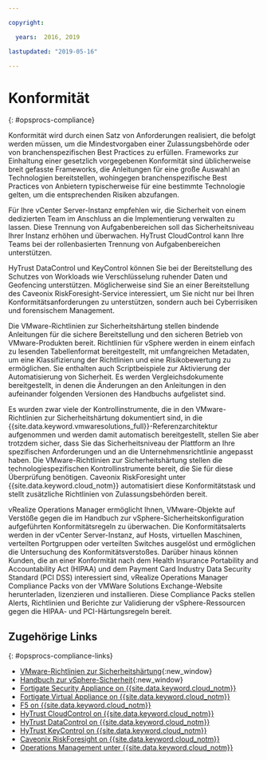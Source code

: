```yaml
---

copyright:

  years:  2016, 2019

lastupdated: "2019-05-16"

---
```


# Konformität
{: #opsprocs-compliance}

Konformität wird durch einen Satz von Anforderungen realisiert, die befolgt werden müssen, um die Mindestvorgaben einer Zulassungsbehörde oder von branchenspezifischen Best Practices zu erfüllen. Frameworks zur Einhaltung einer gesetzlich vorgegebenen Konformität sind üblicherweise breit gefasste Frameworks, die Anleitungen für eine große Auswahl an Technologien bereitstellen, wohingegen branchenspezifische Best Practices von Anbietern typischerweise für eine bestimmte Technologie gelten, um die entsprechenden Risiken abzufangen. 

Für Ihre vCenter Server-Instanz empfehlen wir, die Sicherheit von einem dedizierten Team im Anschluss an die Implementierung verwalten zu lassen. Diese Trennung von Aufgabenbereichen soll das Sicherheitsniveau Ihrer Instanz erhöhen und überwachen. HyTrust CloudControl kann Ihre Teams bei der rollenbasierten Trennung von Aufgabenbereichen unterstützen. 

HyTrust DataControl und KeyControl können Sie bei der Bereitstellung des Schutzes von Workloads wie Verschlüsselung ruhender Daten und Geofencing unterstützen. Möglicherweise sind Sie an einer Bereitstellung des Caveonix RiskForesight-Service interessiert, um Sie nicht nur bei Ihren Konformitätsanforderungen zu unterstützen, sondern auch bei Cyberrisiken und forensischem Management. 

Die VMware-Richtlinien zur Sicherheitshärtung stellen bindende Anleitungen für die sichere Bereitstellung und den sicheren Betrieb von VMware-Produkten bereit. Richtlinien für vSphere werden in einem einfach zu lesenden Tabellenformat bereitgestellt, mit umfangreichen Metadaten, um eine Klassifizierung der Richtlinien und eine Risikobewertung zu ermöglichen. Sie enthalten auch Scriptbeispiele zur Aktivierung der Automatisierung von Sicherheit. Es werden Vergleichsdokumente bereitgestellt, in denen die Änderungen an den Anleitungen in den aufeinander folgenden Versionen des Handbuchs aufgelistet sind. 

Es wurden zwar viele der Kontrollinstrumente, die in den VMware-Richtlinien zur Sicherheitshärtung dokumentiert sind, in die {{site.data.keyword.vmwaresolutions_full}}-Referenzarchitektur aufgenommen und werden damit automatisch bereitgestellt, stellen Sie aber trotzdem sicher, dass Sie das Sicherheitsniveau der Plattform an Ihre spezifischen Anforderungen und an die Unternehmensrichtlinie angepasst haben. Die VMware-Richtlinien zur Sicherheitshärtung stellen die technologiespezifischen Kontrollinstrumente bereit, die Sie für diese Überprüfung benötigen. Caveonix RiskForesight unter {{site.data.keyword.cloud_notm}} automatisiert diese Konformitätstask und stellt zusätzliche Richtlinien von Zulassungsbehörden bereit. 

vRealize Operations Manager ermöglicht Ihnen, VMware-Objekte auf Verstöße gegen die im Handbuch zur vSphere-Sicherheitskonfiguration aufgeführten Konformitätsregeln zu überwachen. Die Konformitätsalerts werden in der vCenter Server-Instanz, auf Hosts, virtuellen Maschinen, verteilten Portgruppen oder verteilten Switches ausgelöst und ermöglichen die Untersuchung des Konformitätsverstoßes. Darüber hinaus können Kunden, die an einer Konformität nach dem Health Insurance Portability and Accountability Act (HIPAA) und dem Payment Card Industry Data Security Standard (PCI DSS) interessiert sind, vRealize Operations Manager Compliance Packs von der VMWare Solutions Exchange-Website herunterladen, lizenzieren und installieren. Diese Compliance Packs stellen Alerts, Richtlinien und Berichte zur Validierung der vSphere-Ressourcen gegen die HIPAA- und PCI-Härtungsregeln bereit. 


## Zugehörige Links
{: #opsprocs-compliance-links}

* [VMware-Richtlinien zur Sicherheitshärtung](https://www.vmware.com/uk/security/hardening-guides.html){:new_window}
* [Handbuch zur vSphere-Sicherheit](https://docs.vmware.com/en/VMware-vSphere/6.7/vsphere-esxi-vcenter-server-67-security-guide.pdf){:new_window}
* [Fortigate Security Appliance on {{site.data.keyword.cloud_notm}}](/docs/services/vmwaresolutions/archiref/solution?topic=vmware-solutions-fsa_considerations#fsa_considerations)
* [Fortigate Virtual Appliance on {{site.data.keyword.cloud_notm}}](/docs/services/vmwaresolutions/archiref/solution?topic=vmware-solutions-fortinetvm_considerations#fortinetvm_considerations)
* [F5 on {{site.data.keyword.cloud_notm}}](/docs/services/vmwaresolutions/archiref/solution?topic=vmware-solutions-f5_considerations#f5_considerations)
* [HyTrust CloudControl on {{site.data.keyword.cloud_notm}}](/docs/services/vmwaresolutions/services/htcc_considerations.html#hytrust-cloudcontrol-on-ibm-cloud-overview)
* [HyTrust DataControl on {{site.data.keyword.cloud_notm}}](/docs/services/vmwaresolutions/services/htdc_considerations.html#hytrust-datacontrol-on-ibm-cloud-overview)
* [HyTrust KeyControl on {{site.data.keyword.cloud_notm}}](/docs/services/vmwaresolutions/services/htkc_considerations.html#hytrust-keycontrol-on-ibm-cloud-overview)
* [Caveonix RiskForesight on {{site.data.keyword.cloud_notm}}](/docs/services/vmwaresolutions/archiref/caveonix/caveonix-intro.html#caveonix-riskforesight)
* [Operations Management unter {{site.data.keyword.cloud_notm}}](/docs/services/vmwaresolutions/services?topic=vmware-solutions-opsmgmt-intro)

